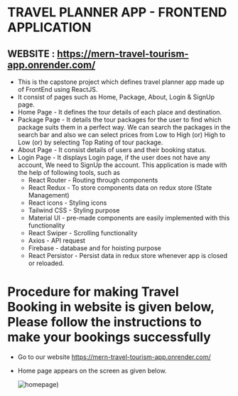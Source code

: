 # TRAVEL PLANNER APP - FRONTEND APPLICATION

## WEBSITE : https://mern-travel-tourism-app.onrender.com/
- This is the capstone project which defines travel planner app made up of FrontEnd using ReactJS.
- It consist of pages such as Home, Package, About, Login & SignUp page.
- Home Page - It defines the tour details of each place and destination.
- Package Page - It details the tour packages for the user to find which package suits them in a perfect way. We can search the packages in the search bar and also we can select prices from Low to High (or) High to Low (or) by selecting Top Rating of tour package.
- About Page - It consist details of users and their booking status.
- Login Page - It displays Login page, if the user does not have any account, We need to SignUp the account.
This application is made with the help of following tools, such as
  - React Router - Routing through components
  - React Redux - To store components data on redux store (State Management)
  - React icons - Styling icons
  - Tailwind CSS - Styling purpose
  - Material UI - pre-made components are easily implemented with this functionality
  - React Swiper - Scrolling functionality
  - Axios - API request
  - Firebase - database and for hoisting purpose
  - React Persistor - Persist data in redux store whenever app is closed or reloaded.

# Procedure for making Travel Booking in website is given below, Please follow the instructions to make your bookings successfully

- Go to our website https://mern-travel-tourism-app.onrender.com/
  
- Home page appears on the screen as given below.

  ![homepage](https://github.com/mohansivakumar1994/Travel-Planner-FE-main/tree/main/Travel-Planner-FE-main))

 

